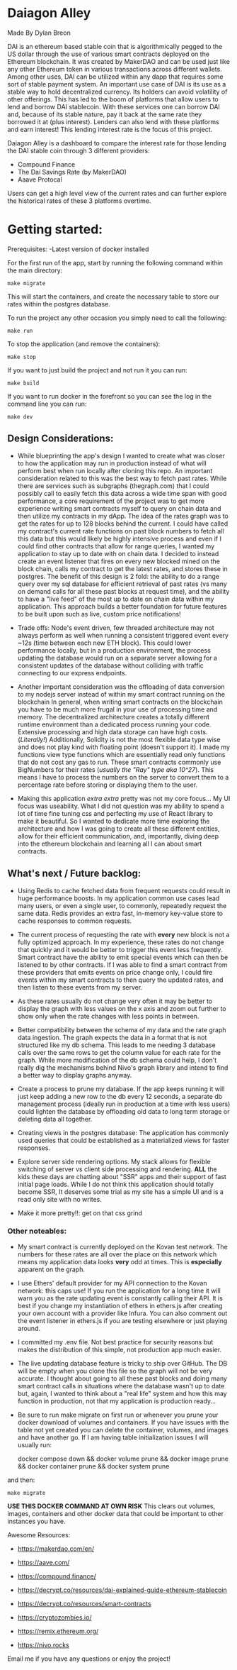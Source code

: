 # Daiagon Alley

Made By Dylan Breon

DAI is an ethereum based stable coin that is algorithmically pegged to the US dollar through the use of various smart contracts deployed on the Ethereum blockchain. It was created by MakerDAO and can be used just like any other Ethereum token in various transactions across different wallets. Among other uses, DAI can be utilized within any dapp that requires some sort of stable payment system. An important use case of DAI is its use as a stable way to hold decentralized currency. Its holders can avoid volatility of other offerings. This has led to the boom of platforms that allow users to lend and borrow DAI stablecoin. With these services one can borrow DAI and, because of its stable nature, pay it back at the same rate they borrowed it at (plus interest). Lenders can also lend with these platforms and earn interest! This lending interest rate is the focus of this project.

Daiagon Alley is a dashboard to compare the interest rate for those lending the DAI stable coin
through 3 different providers:

- Compound Finance
- The Dai Savings Rate (by MakerDAO)
- Aaave Protocal

Users can get a high level view of the current rates and can further explore the historical rates of these 3 platforms overtime.

# Getting started:

Prerequisites:
-Latest version of docker installed

For the first run of the app, start by running the following command within the main directory:

    make migrate

This will start the containers, and create the necessary table to store our rates within the postgres database.

To run the project any other occasion you simply need to call the following:

    make run

To stop the application (and remove the containers):

    make stop

If you want to just build the project and not run it you can run:

    make build

If you want to run docker in the forefront so you can see the log in the command line you can run:

    make dev

## Design Considerations:

- While blueprinting the app's design I wanted to create what was closer to how the application may run in production instead of what will perform best when run locally after cloning this repo. An important consideration related to this was the best way to fetch past rates. While there are services such as subgraphs (thegraph.com) that I could possibly call to easily fetch this data across a wide time span with good performance, a core requirement of the project was to get more experience writing smart contracts myself to query on chain data and then utilize my contracts in my dApp. The idea of the rates graph was to get the rates for up to 128 blocks behind the current. I could have called my contract's current rate functions on past block numbers to fetch all this data but this would likely be highly intensive process and even if I could find other contracts that allow for range queries, I wanted my application to stay up to date with on chain data. I decided to instead create an event listener that fires on every new blocked mined on the block chain, calls my contract to get the latest rates, and stores these in postgres. The benefit of this design is 2 fold: the ability to do a range query over my sql database for efficient retrieval of past rates (vs many on demand calls for all these past blocks at request time), and the ability to have a "live feed" of the most up to date on chain data within my application. This approach builds a better foundation for future features to be built upon such as live, custom price notifications!

- Trade offs: Node's event driven, few threaded architecture may not always perform as well when running a consistent triggered event every ~12s (time between each new ETH block). This could lower performance locally, but in a production environment, the process updating the database would run on a separate server allowing for a consistent updates of the database without colliding with traffic connecting to our express endpoints.

- Another important consideration was the offloading of data conversion to my nodejs server instead of within my smart contract running on the blockchain In general, when writing smart contracts on the blockchain you have to be much more frugal in your use of processing time and memory. The decentralized architecture creates a totally different runtime environment than a dedicated process running your code. Extensive processing and high data storage can have high costs. (_Literally!_) Additionally, Solidity is not the most flexible data type wise and does not play kind with floating point (doesn't support it). I made my functions view type functions which are essentially read only functions that do not cost any gas to run. These smart contracts commonly use BigNumbers for their rates (_usually the "Ray" type aka 10^27_). This means I have to process the numbers on the server to convert them to a percentage rate before storing or displaying them to the user.

- Making this application _extra_ _extra_ pretty was not my core focus... My UI focus was useability. What I did not question was my ability to spend a lot of time fine tuning css and perfecting my use of React library to make it beautiful. So I wanted to dedicate more time exploring the architecture and how I was going to create all these different entities, allow for their efficient communication, and, importantly, diving deep into the ethereum blockchain and learning all I can about smart contracts.

## What's next / Future backlog:

- Using Redis to cache fetched data from frequent requests could result in huge performance boosts. In my application common use cases lead many users, or even a single user, to commonly, repeatedly request the same data. Redis provides an extra fast, in-memory key-value store to cache responses to common requests.

- The current process of requesting the rate with **every** new block is not a fully optimized approach. In my experience, these rates do not change that quickly and it would be better to trigger this event less frequently. Smart contract have the ability to emit special events which can then be listened to by other contracts. If I was able to find a smart contract from these providers that emits events on price change only, I could fire events within my smart contracts to then query the updated rates, and then listen to these events from my server.

- As these rates usually do not change very often it may be better to display the graph with less values on the x axis and zoom out further to show only when the rate changes with less points in between.

- Better compatibility between the schema of my data and the rate graph data ingestion. The graph expects the data in a format that is not structured like my db schema. This leads to me needing 3 database calls over the same rows to get the column value for each rate for the graph. While more modification of the db schema could help, I don't really dig the mechanisms behind Nivo's graph library and intend to find a better way to display graphs anyway.

- Create a process to prune my database. If the app keeps running it will just keep adding a new row to the db every 12 seconds, a separate db management process (ideally run in production at a time with less users) could lighten the database by offloading old data to long term storage or deleting data all together.

- Creating views in the postgres database: The application has commonly used queries that could be established as a materialized views for faster responses.

- Explore server side rendering options. My stack allows for flexible switching of server vs client side processing and rendering. **ALL** the kids these days are chatting about "SSR" apps and their support of fast initial page loads. While I do not think this application should totally become SSR, It deserves some trial as my site has a simple UI and is a read only site with no writes.

- Make it more pretty!!: get on that css grind

### Other noteables:

- My smart contract is currently deployed on the Kovan test network. The numbers for these rates are all over the place on this network which means my application data looks **very** odd at times. This is **especially** apparent on the graph.

- I use Ethers' default provider for my API connection to the Kovan network: this caps use! If you run the application for a long time it will warn you as the rate updating event is constantly calling their API. It is best if you change my instantiation of ethers in ethers.js after creating your own account with a provider like Infura. You can also comment out the event listener in ethers.js if you are testing elsewhere or just playing around.

- I committed my .env file. Not best practice for security reasons but makes the distribution of this simple, not production app much easier.

- The live updating database feature is tricky to ship over GitHub. The DB will be empty when you clone this file so the graph will not be very accurate. I thought about going to all these past blocks and doing many smart contract calls in situations where the database wasn't up to date but, again, I wanted to think about a "real life" system and how this may function in production, not that my application is production ready...

- Be sure to run make migrate on first run or whenever you prune your docker download of volumes and containers. If you have issues with the table not yet created you can delete the container, volumes, and images and have another go. If I am having table initialization issues I will usually run:

  docker compose down && docker volume prune && docker image prune && docker container prune && docker system prune

and then:

    make migrate

**USE THIS DOCKER COMMAND AT OWN RISK** This clears out volumes, images, containers and other docker data that could be important to other instances you have.

Awesome Resources:

- https://makerdao.com/en/

- https://aave.com/

- https://compound.finance/

- https://decrypt.co/resources/dai-explained-guide-ethereum-stablecoin

- https://decrypt.co/resources/smart-contracts

- https://cryptozombies.io/

- https://remix.ethereum.org/

- https://nivo.rocks

Email me if you have any questions or enjoy the project!
